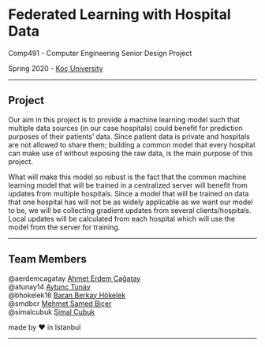 # Federated Learning with Hospital Data

Comp491 - Computer Engineering Senior Design Project

Spring 2020 - [Koç University](https://eng.ku.edu.tr/en/)

---

## Project

Our aim in this project is to provide a machine learning model such that multiple data sources (in our case hospitals) could benefit for prediction purposes of their patients’ data. Since patient data is private and hospitals are not allowed to share them; building a common model that every hospital can make use of without exposing the raw data, is the main purpose of this project. 

What will make this model so robust is the fact that the common machine learning model that will be trained in a centralized server will benefit from updates from multiple hospitals. Since a model that will be trained on data that one hospital has will not be as widely applicable as we want our model to be, we will be collecting gradient updates from several clients/hospitals. Local updates will be calculated from each hospital which will use the model from the server for training.

---

## Team Members
@aerdemcagatay  [Ahmet Erdem Cağatay](https://github.com/aerdemcagatay)  
@atunay14   [Aytunç Tunay](https://github.com/atunay14)  
@bhokelek16 [Baran Berkay Hökelek](https://github.com/bhokelek16)  
@smdbcr [Mehmet Samed Biçer](https://github.com/SmdBcr)  
@simalcubuk [Şimal Çubuk](https://github.com/simalcubuk)  

made by :heart:	in Istanbul

---